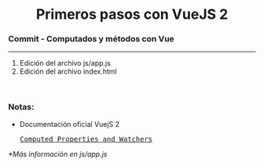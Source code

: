 
<h1 align="center">Primeros pasos con VueJS 2</h1>

<h3><b>Commit -</b> <strong>Computados y métodos con Vue</strong></h3>
<hr>
<!-- Instrucciones del Commit -->
<ol>
  <li>Edición del archivo js/app.js</li>
  <li>Edición del archivo index.html</li>
</ol>

<br>

<!-- Notas -->
<h3><b>Notas:</b></h3>
<ul>
  <li>
    Documentación oficial VuejS 2
    <pre><a href="https://vuejs.org/v2/guide/computed.html">Computed Properties and Watchers</a></pre>
  </li>
</ul>

<em>*Más información en js/app.js</em>
